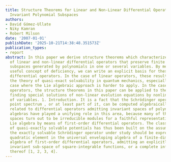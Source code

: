 ```yaml
---
title: Structure Theorems for Linear and Non-Linear Differential Operators Admitting
  Invariant Polynomial Subspaces
authors:
- David Gómez-Ullate
- Niky Kamran
- Robert Milson
date: '2007-01-01'
publishDate: '2025-10-21T14:38:48.351573Z'
publication_types:
- report
abstract: In this paper we derive structure theorems which characterize the spaces
  of linear and non-linear differential operators that preserve finite dimensional
  subspaces generated by polynomials in one or several variables. By means of the
  useful concept of deficiency, we can write an explicit basis for these spaces of
  differential operators. In the case of linear operators, these results apply to
  the theory of quasi-exact solvability in quantum mechanics, especially in the multivariate
  case where the Lie algebraic approach is harder to apply. In the case of non-linear
  operators, the structure theorems in this paper can be applied to the method of
  finding special solutions of non-linear evolution equations by nonlinear separation
  of variables. 1. Introduction. It is a fact that the Schrödinger operators whose
  point spectrum , or at least part of it, can be computed algebraically are often
  related to differential operators admitting invariant spaces of polynomials. Lie
  algebras have played a unifying role in this area, because many of these polynomial
  spaces turn out to be irreducible modules for a faithful representation of a finite-dimensional
  Lie algebra by means of first-order differential operators. The classical theory
  of quasi-exactly solvable potentials has thus been built on the assumption that
  the exactly solvable Schrödinger operator under study should be expressible as a
  quadratic element in the universal enveloping algebra of a finite-dimensional Lie
  algebra of first-order differential operators, admitting an explicitly computable
  invariant sub-space of square-integrable functions, or a complete infinite flag
  thereof [1, 2, 3, 4].
---
```

